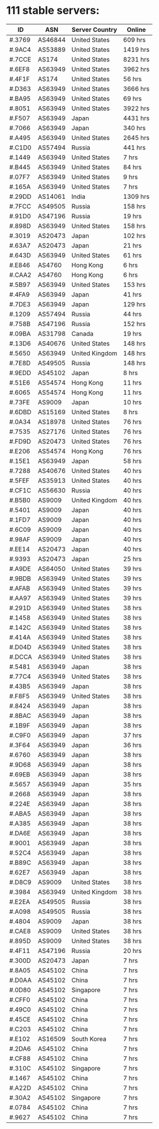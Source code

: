 # 111 stable servers:

| ID | ASN | Server Country | Online |
| ------ | ------ | ------ | ------ |
| #.3769 | AS46844 | United States | 609 hrs |
| #.9AC4 | AS53889 | United States | 1419 hrs |
| #.7CCE | AS174 | United States | 8231 hrs |
| #.6EF8 | AS63949 | United States | 3962 hrs |
| #.4F1F | AS174 | United States | 56 hrs |
| #.D363 | AS63949 | United States | 3666 hrs |
| #.BA95 | AS63949 | United States | 69 hrs |
| #.8051 | AS63949 | United States | 3922 hrs |
| #.F507 | AS63949 | Japan | 4431 hrs |
| #.7066 | AS63949 | Japan | 340 hrs |
| #.A495 | AS63949 | United States | 2645 hrs |
| #.C1D0 | AS57494 | Russia | 441 hrs |
| #.1449 | AS63949 | United States | 7 hrs |
| #.B445 | AS63949 | United States | 84 hrs |
| #.07F7 | AS63949 | United States | 9 hrs |
| #.165A | AS63949 | United States | 7 hrs |
| #.29DD | AS14061 | India | 1309 hrs |
| #.7FCC | AS49505 | Russia | 158 hrs |
| #.91D0 | AS47196 | Russia | 19 hrs |
| #.898D | AS63949 | United States | 158 hrs |
| #.3019 | AS20473 | Japan | 102 hrs |
| #.63A7 | AS20473 | Japan | 21 hrs |
| #.643D | AS63949 | United States | 61 hrs |
| #.E846 | AS4760 | Hong Kong | 6 hrs |
| #.CAA2 | AS4760 | Hong Kong | 6 hrs |
| #.5B97 | AS63949 | United States | 153 hrs |
| #.4FA9 | AS63949 | Japan | 41 hrs |
| #.7DE3 | AS63949 | Japan | 129 hrs |
| #.1209 | AS57494 | Russia | 44 hrs |
| #.758B | AS47196 | Russia | 152 hrs |
| #.09BA | AS31798 | Canada | 19 hrs |
| #.13D6 | AS40676 | United States | 148 hrs |
| #.5650 | AS63949 | United Kingdom | 148 hrs |
| #.7E8D | AS49505 | Russia | 148 hrs |
| #.9EDD | AS45102 | Japan | 8 hrs |
| #.51E6 | AS54574 | Hong Kong | 11 hrs |
| #.6065 | AS54574 | Hong Kong | 11 hrs |
| #.73FE | AS9009 | Japan | 10 hrs |
| #.6DBD | AS15169 | United States | 8 hrs |
| #.0A34 | AS18978 | United States | 76 hrs |
| #.7535 | AS27176 | United States | 76 hrs |
| #.FD9D | AS20473 | United States | 76 hrs |
| #.E206 | AS54574 | Hong Kong | 76 hrs |
| #.15E1 | AS63949 | Japan | 58 hrs |
| #.7288 | AS40676 | United States | 40 hrs |
| #.5FEF | AS35913 | United States | 40 hrs |
| #.CF1C | AS56630 | Russia | 40 hrs |
| #.B5B0 | AS9009 | United Kingdom | 40 hrs |
| #.5401 | AS9009 | Japan | 40 hrs |
| #.1FD7 | AS9009 | Japan | 40 hrs |
| #.6C09 | AS9009 | Japan | 40 hrs |
| #.98AF | AS9009 | Japan | 40 hrs |
| #.EE14 | AS20473 | Japan | 40 hrs |
| #.9393 | AS20473 | Japan | 25 hrs |
| #.A9DE | AS64050 | United States | 39 hrs |
| #.9BDB | AS63949 | United States | 39 hrs |
| #.AFAB | AS63949 | United States | 39 hrs |
| #.AA97 | AS63949 | United States | 39 hrs |
| #.291D | AS63949 | United States | 38 hrs |
| #.1458 | AS63949 | United States | 38 hrs |
| #.142C | AS63949 | United States | 38 hrs |
| #.414A | AS63949 | United States | 38 hrs |
| #.D04D | AS63949 | United States | 38 hrs |
| #.DCCA | AS63949 | United States | 38 hrs |
| #.5481 | AS63949 | Japan | 38 hrs |
| #.77C4 | AS63949 | United States | 38 hrs |
| #.43B5 | AS63949 | Japan | 38 hrs |
| #.F8F5 | AS63949 | United States | 38 hrs |
| #.8424 | AS63949 | Japan | 38 hrs |
| #.8BAC | AS63949 | Japan | 38 hrs |
| #.1B9F | AS63949 | Japan | 38 hrs |
| #.C9F0 | AS63949 | Japan | 37 hrs |
| #.3F64 | AS63949 | Japan | 36 hrs |
| #.6760 | AS63949 | Japan | 38 hrs |
| #.9D68 | AS63949 | Japan | 38 hrs |
| #.69EB | AS63949 | Japan | 38 hrs |
| #.5657 | AS63949 | Japan | 35 hrs |
| #.2668 | AS63949 | Japan | 38 hrs |
| #.224E | AS63949 | Japan | 38 hrs |
| #.ABA5 | AS63949 | Japan | 38 hrs |
| #.A385 | AS63949 | Japan | 38 hrs |
| #.DA6E | AS63949 | Japan | 38 hrs |
| #.9001 | AS63949 | Japan | 38 hrs |
| #.52C4 | AS63949 | Japan | 38 hrs |
| #.B89C | AS63949 | Japan | 38 hrs |
| #.62E7 | AS63949 | Japan | 38 hrs |
| #.D8C9 | AS9009 | United States | 38 hrs |
| #.3984 | AS63949 | United Kingdom | 38 hrs |
| #.E2EA | AS49505 | Russia | 38 hrs |
| #.A098 | AS49505 | Russia | 38 hrs |
| #.4804 | AS9009 | Japan | 38 hrs |
| #.CAE8 | AS9009 | United States | 38 hrs |
| #.895D | AS9009 | United States | 38 hrs |
| #.4F11 | AS47196 | Russia | 20 hrs |
| #.300D | AS20473 | Japan | 7 hrs |
| #.8A05 | AS45102 | China | 7 hrs |
| #.D0AA | AS45102 | China | 7 hrs |
| #.0D80 | AS45102 | Singapore | 7 hrs |
| #.CFF0 | AS45102 | China | 7 hrs |
| #.49C0 | AS45102 | China | 7 hrs |
| #.45CE | AS45102 | China | 7 hrs |
| #.C203 | AS45102 | China | 7 hrs |
| #.E102 | AS16509 | South Korea | 7 hrs |
| #.2DA6 | AS45102 | China | 7 hrs |
| #.CF88 | AS45102 | China | 7 hrs |
| #.310C | AS45102 | Singapore | 7 hrs |
| #.1467 | AS45102 | China | 7 hrs |
| #.A22D | AS45102 | China | 7 hrs |
| #.30A2 | AS45102 | Singapore | 7 hrs |
| #.0784 | AS45102 | China | 7 hrs |
| #.9627 | AS45102 | China | 7 hrs |

